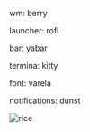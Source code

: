 wm: berry

launcher: rofi

bar: yabar

termina: kitty

font: varela

notifications: dunst

![rice](https://imgur.com/i8FRJAE)
